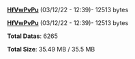 [**HfVwPvPu**](/data/HfVwPvPu.txt) (03/12/22 - 12:39)- 12513 bytes

[**HfVwPvPu**](/data/HfVwPvPu.txt) (03/12/22 - 12:39)- 12513 bytes

**Total Datas**: 6265

**Total Size**: 35.49 MB / 35.5 MB